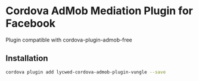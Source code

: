 # Cordova AdMob Mediation Plugin for Facebook

Plugin compatible with cordova-plugin-admob-free

## Installation

```sh
cordova plugin add lycwed-cordova-admob-plugin-vungle --save
```
